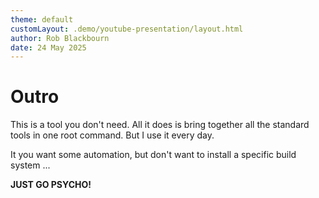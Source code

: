 ```yaml
---
theme: default
customLayout: .demo/youtube-presentation/layout.html
author: Rob Blackbourn
date: 24 May 2025
---
```


# Outro

This is a tool you don't need. All it does is bring together all the standard
tools in one root command. But I use it every day.

It you want some automation, but don't want to install a specific build system ...

**JUST GO PSYCHO!**
